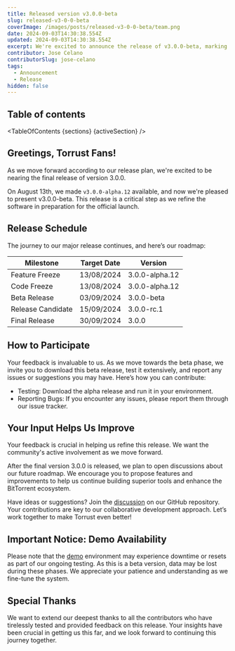 ```yaml
---
title: Released version v3.0.0-beta
slug: released-v3-0-0-beta
coverImage: /images/posts/released-v3-0-0-beta/team.png
date: 2024-09-03T14:30:38.554Z
updated: 2024-09-03T14:30:38.554Z
excerpt: We're excited to announce the release of v3.0.0-beta, marking a significant step towards our upcoming major release, v3.0.0. This release solidifies the features and prepares us for the beta phase.
contributor: Jose Celano
contributorSlug: jose-celano
tags:
  - Announcement
  - Release
hidden: false
---
```


<script>
  import Callout from "$lib/components/molecules/Callout.svelte";
  import Image from "$lib/components/atoms/Image.svelte";
  import PostBody from "$lib/components/molecules/PostBody.svelte";
  import PostContainer from "$lib/components/molecules/PostContainer.svelte";
  import PostTable from "$lib/components/molecules/PostTable.svelte";
  import TableOfContents from '$lib/components/atoms/TableOfContents.svelte';

  let sections = [
    { name: "Greetings, Torrust Fans!", id: "greetings-torrust-fans" },
    { name: "Release Schedule", id: "release-schedule" },
    { name: "How to Participate", id: "how-to-participate" },
    { name: "Your Input Helps Us Improve", id: "your-input-helps-us-improve" },
    { name: "Important Notice: Demo Availability", id: "important-notice-demo-availability" },
    { name: "Special Thanks", id: "special-thanks" }
  ]

  let activeSection = '';
</script>

<PostContainer>
<PostTable>

## Table of contents

<TableOfContents {sections} {activeSection} />

</PostTable>

<PostBody>

## **Greetings, Torrust Fans!**

As we move forward according to our release plan, we're excited to be nearing the final release of version 3.0.0.

On August 13th, we made `v3.0.0-alpha.12` available, and now we're pleased to present v3.0.0-beta. This release is a critical step as we refine the software in preparation for the official launch.

## Release Schedule

The journey to our major release continues, and here’s our roadmap:

| Milestone         | Target Date | Version        |
| ----------------- | ----------- | -------------- |
| Feature Freeze    | 13/08/2024  | 3.0.0-alpha.12 |
| Code Freeze       | 13/08/2024  | 3.0.0-alpha.12 |
| Beta Release      | 03/09/2024  | 3.0.0-beta     |
| Release Candidate | 15/09/2024  | 3.0.0-rc.1     |
| Final Release     | 30/09/2024  | 3.0.0          |

## How to Participate

Your feedback is invaluable to us. As we move towards the beta phase, we invite you to download this beta release, test it extensively, and report any issues or suggestions you may have. Here’s how you can contribute:

- Testing: Download the alpha release and run it in your environment.
- Reporting Bugs: If you encounter any issues, please report them through our issue tracker.

## Your Input Helps Us Improve

Your feedback is crucial in helping us refine this release. We want the community's active involvement as we move forward.

After the final version 3.0.0 is released, we plan to open discussions about our future roadmap. We encourage you to propose features and improvements to help us continue building superior tools and enhance the BitTorrent ecosystem.

Have ideas or suggestions? Join the [discussion](https://github.com/torrust/torrust-index-gui/discussions) on our GitHub repository. Your contributions are key to our collaborative development approach. Let’s work together to make Torrust even better!

## Important Notice: Demo Availability

<Callout type="warning">

Please note that the [demo](https://index.torrust-demo.com/) environment may experience downtime or resets as part of our ongoing testing. As this is a beta version, data may be lost during these phases. We appreciate your patience and understanding as we fine-tune the system.

</Callout>

## Special Thanks

We want to extend our deepest thanks to all the contributors who have tirelessly tested and provided feedback on this release. Your insights have been crucial in getting us this far, and we look forward to continuing this journey together.

</PostBody>
</PostContainer>
